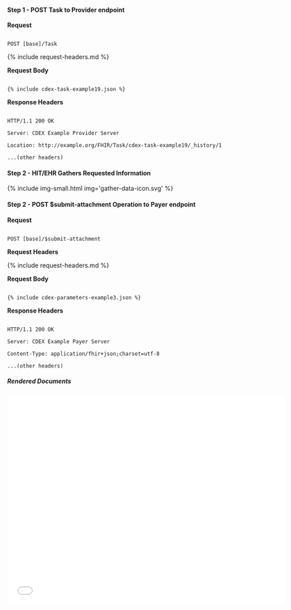 


#### Step 1 - POST Task to Provider endpoint


**Request**

~~~

POST [base]/Task

~~~


{% include request-headers.md %}


**Request Body**


~~~

{% include cdex-task-example19.json %}

~~~


**Response Headers**


~~~

HTTP/1.1 200 OK

Server: CDEX Example Provider Server

Location: http://example.org/FHIR/Task/cdex-task-example19/_history/1

...(other headers)

~~~


#### Step 2 - HIT/EHR Gathers Requested Information

{% include img-small.html img='gather-data-icon.svg' %}

#### Step 2 - POST $submit-attachment Operation to Payer endpoint

**Request**


~~~

POST [base]/$submit-attachment

~~~


**Request Headers**


{% include request-headers.md %}


**Request Body**


~~~

{% include cdex-parameters-example3.json %}

~~~


**Response Headers**


~~~

HTTP/1.1 200 OK

Server: CDEX Example Payer Server

Content-Type: application/fhir+json;charset=utf-8

...(other headers)

~~~


#####  Rendered Documents


<embed  type="application/pdf" frameborder="1" width="640" height="480" src="data:application/pdf;base64,{{site.data.cdex-parameters-example3.parameter[7].part.[2].resource.content[0].attachment.data}}"/>